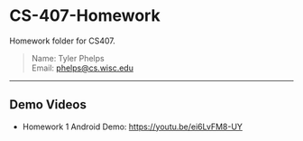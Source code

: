 # CS-407-Homework
Homework folder for CS407.
> Name: Tyler Phelps <br/>
> Email: phelps@cs.wisc.edu

---

## Demo Videos
- Homework 1 Android Demo: https://youtu.be/ei6LvFM8-UY
